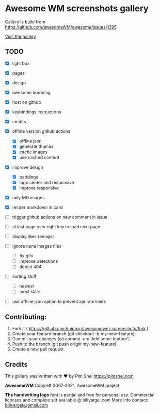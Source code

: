 # Awesome WM screenshots gallery

Gallery is build from https://github.com/awesomeWM/awesome/issues/1395

[Visit the gallery](https://mipmip.github.io/awesomewm-screenshots/)

## TODO

- [x] light box
- [x] pages
- [x] design
- [x] awesome branding
- [x] host on github
- [x] keybindings instructions
- [x] credits
- [x] offline version github actions
  - [x] offline json
  - [x] generate thumbs
  - [x] cache images
  - [x] use cached content
- [x] improve design
  - [x] paddings
  - [x] logo center and responsive
  - [x] improve responsive
- [x] only MD images
- [x] render markdown in card

- [ ] trigger github actions on new comment in issue
- [ ] at last page user right key to load next page
- [ ] display likes (emojis)
- [ ] ignore none images files
  - [ ] fix gifv
  - [ ] improve detections
  - [ ] detect 404
- [ ] sorting stuff
  - [ ] newest
  - [ ] most stars
- [ ] use offline json option to prevent api rate limits

## Contributing:

1. Fork it ( https://github.com/mipmip/awesomewm-screenshots/fork ).
1. Create your feature branch (git checkout -b my-new-feature).
1. Commit your changes (git commit -am 'Add some feature').
1. Push to the branch (git push origin my-new-feature).
1. Create a new pull request.

## Credits

This gallery was written with ❤️️ by Pim Snel https://pimsnel.com

**AwesomeWM** Copyleft 2007-2021, AwesomeWM project 

**The handwriting logo** font is partial and free for personal use.  Commercial
licenses and complete set available @ billyargel.com More info contact:
billyargel@gmail.com
